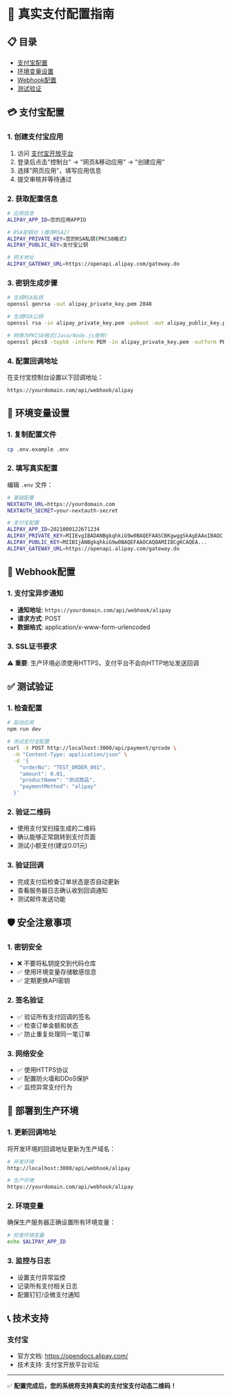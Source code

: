 # 🚀 真实支付配置指南

## 📋 目录
- [支付宝配置](#支付宝配置)
- [环境变量设置](#环境变量设置)
- [Webhook配置](#webhook配置)
- [测试验证](#测试验证)

## 💳 支付宝配置

### 1. 创建支付宝应用
1. 访问 [支付宝开放平台](https://open.alipay.com/)
2. 登录后点击"控制台" → "网页&移动应用" → "创建应用"
3. 选择"网页应用"，填写应用信息
4. 提交审核并等待通过

### 2. 获取配置信息
```bash
# 应用信息
ALIPAY_APP_ID=您的应用APPID

# RSA密钥对 (推荐RSA2)
ALIPAY_PRIVATE_KEY=您的RSA私钥(PKCS8格式)
ALIPAY_PUBLIC_KEY=支付宝公钥

# 网关地址
ALIPAY_GATEWAY_URL=https://openapi.alipay.com/gateway.do
```

### 3. 密钥生成步骤
```bash
# 生成RSA私钥
openssl genrsa -out alipay_private_key.pem 2048

# 生成RSA公钥
openssl rsa -in alipay_private_key.pem -pubout -out alipay_public_key.pem

# 转换为PKCS8格式(Java/Node.js使用)
openssl pkcs8 -topk8 -inform PEM -in alipay_private_key.pem -outform PEM -nocrypt -out alipay_private_key_pkcs8.pem
```

### 4. 配置回调地址
在支付宝控制台设置以下回调地址：
```
https://yourdomain.com/api/webhook/alipay
```


## 🔧 环境变量设置

### 1. 复制配置文件
```bash
cp .env.example .env
```

### 2. 填写真实配置
编辑 `.env` 文件：
```bash
# 基础配置
NEXTAUTH_URL=https://yourdomain.com
NEXTAUTH_SECRET=your-nextauth-secret

# 支付宝配置
ALIPAY_APP_ID=2021000122671234
ALIPAY_PRIVATE_KEY=MIIEvgIBADANBgkqhkiG9w0BAQEFAASCBKgwggSkAgEAAoIBAQC...
ALIPAY_PUBLIC_KEY=MIIBIjANBgkqhkiG9w0BAQEFAAOCAQ8AMIIBCgKCAQEA...
ALIPAY_GATEWAY_URL=https://openapi.alipay.com/gateway.do

```

## 🔔 Webhook配置

### 1. 支付宝异步通知
- **通知地址**: `https://yourdomain.com/api/webhook/alipay`
- **请求方式**: POST
- **数据格式**: application/x-www-form-urlencoded


### 3. SSL证书要求
⚠️ **重要**: 生产环境必须使用HTTPS，支付平台不会向HTTP地址发送回调

## ✅ 测试验证

### 1. 检查配置
```bash
# 启动应用
npm run dev

# 测试支付宝配置
curl -X POST http://localhost:3000/api/payment/qrcode \
  -H "Content-Type: application/json" \
  -d '{
    "orderNo": "TEST_ORDER_001",
    "amount": 0.01,
    "productName": "测试商品",
    "paymentMethod": "alipay"
  }'
```

### 2. 验证二维码
- 使用支付宝扫描生成的二维码
- 确认能够正常跳转到支付页面
- 测试小额支付(建议0.01元)

### 3. 验证回调
- 完成支付后检查订单状态是否自动更新
- 查看服务器日志确认收到回调通知
- 测试邮件发送功能

## 🛡️ 安全注意事项

### 1. 密钥安全
- ❌ 不要将私钥提交到代码仓库
- ✅ 使用环境变量存储敏感信息
- ✅ 定期更换API密钥

### 2. 签名验证
- ✅ 验证所有支付回调的签名
- ✅ 检查订单金额和状态
- ✅ 防止重复处理同一笔订单

### 3. 网络安全
- ✅ 使用HTTPS协议
- ✅ 配置防火墙和DDoS保护
- ✅ 监控异常支付行为

## 🚀 部署到生产环境

### 1. 更新回调地址
将开发环境的回调地址更新为生产域名：
```bash
# 开发环境
http://localhost:3000/api/webhook/alipay

# 生产环境  
https://yourdomain.com/api/webhook/alipay
```

### 2. 环境变量
确保生产服务器正确设置所有环境变量：
```bash
# 检查环境变量
echo $ALIPAY_APP_ID
```

### 3. 监控与日志
- 设置支付异常监控
- 记录所有支付相关日志
- 配置钉钉/企微支付通知

## 📞 技术支持

### 支付宝
- 官方文档: https://opendocs.alipay.com/
- 技术支持: 支付宝开放平台论坛


---

✅ **配置完成后，您的系统将支持真实的支付宝支付动态二维码！**